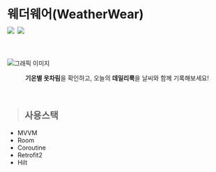 
# 웨더웨어(WeatherWear)<br><img src="https://img.shields.io/badge/Android-3DDC84?style=flat-square&logo=Android&logoColor=white"/> <img src="https://img.shields.io/badge/Kotlin-7F52FF?style=flat-square&logo=Kotlin&logoColor=white"/>

<br>

![그래픽 이미지](https://user-images.githubusercontent.com/68545018/203715632-6673ca67-9b7a-4498-9537-531351f6ba92.png)

<div align="center">

**기온별 옷차림**을 확인하고, 오늘의 **데일리룩**을 날씨와 함께 기록해보세요!

</div>

<br>

> ## 사용스택
- MVVM
- Room
- Coroutine
- Retrofit2
- Hilt

<br>
